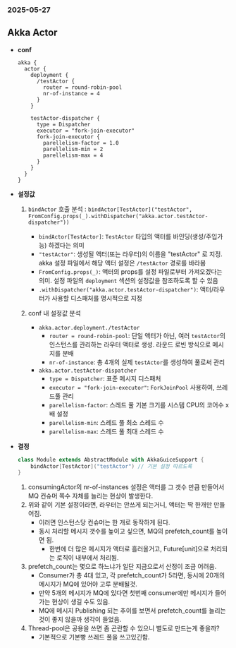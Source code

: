### 2025-05-27

## Akka Actor
- **conf**
    ```
    akka {
      actor {
        deployment {
          /testActor {
            router = round-robin-pool
            nr-of-instance = 4
          }
        }
        
        testActor-dispatcher {
          type = Dispatcher
          executor = "fork-join-executor"
          fork-join-executor {
            parellelism-factor = 1.0
            parellelism-min = 2
            parellelism-max = 4
          }
        }
      }
    }
    ```

- **설정값**
  1. `bindActor` 호출 분석 : `bindActor[TestActor]("testActor", FromConfig.props(_).withDispatcher("akka.actor.testActor-dispatcher"))`
     - `bindActor[TestActor]`: `TestActor` 타입의 액터를 바인딩(생성/주입가능) 하겠다는 의미
     - `"testActor"`: 생성될 액터(또는 라우터)의 이름을 "testActor" 로 지정. akka 설정 파일에서 해당 액터 설정은 `/testActor` 경로를 바라봄
     - `FromConfig.props(_)`: 액터의 props를 설정 파일로부터 가져오겠다는 의미. 설정 파일의 `deployment` 섹션의 설정값을 참조하도록 할 수 있음
     - `.withDispatcher("akka.actor.testActor-dispatcher")`: 액터/라우터가 사용할 디스패처를 명시적으로 지정

  2. conf 내 설정값 분석
     - `akka.actor.deployment./testActor`
       - `router = round-robin-pool`: 단일 액터가 아닌, 여러 `testActor`의 인스턴스를 관리하는 라우터 액터로 생성. 라운드 로빈 방식으로 메시지를 분배
       - `nr-of-instance`: 총 4개의 실제 `testActor`를 생성하여 풀로써 관리
     - `akka.actor.testActor-dispatcher`
       - `type = Dispatcher`: 표준 메시지 디스패처
       - `executor = "fork-join-executor"`: `ForkJoinPool` 사용하여, 쓰레드풀 관리
       - `parellelism-factor`: 스레드 풀 기본 크기를 시스템 CPU의 코어수 x배 설정
       - `parellelism-min`: 스레드 풀 최소 스레드 수
       - `parellelism-max`: 스레드 풀 최대 스레드 수

- **결정**
    ```scala
    class Module extends AbstractModule with AkkaGuiceSupport {
        bindActor[TestActor]("testActor") // 기본 설정 따르도록
    }
    ```
  1. consumingActor의 nr-of-instances 설정은 액터를 그 갯수 만큼 만들어서 MQ 컨슈머 쪽수 자체를 늘리는 현상이 발생한다.
  2. 위와 같이 기본 설정이라면, 라우터는 안쓰게 되는거니, 액터는 딱 한개만 만들어짐. 
     - 이러면 인스턴스당 컨슈머는 한 개로 동작하게 된다.
     - 동시 처리할 메시지 갯수를 높이고 싶으면, MQ의 prefetch_count를 높이면 됨. 
       - 한번에 더 많은 메시지가 액터로 흘러올거고, Future[unit]으로 처리되는 로직이 내부에서 처리됨. 
  3. prefetch_count는 몇으로 하느냐가 일단 지금으로서 산정이 조금 어려움.
     - Consumer가 총 4대 있고, 각 prefetch_count가 5라면, 동시에 20개의 메시지가 MQ에 있어야 고루 분배될것.
     - 만약 5개의 메시지가 MQ에 있다면 첫번째 consumer에만 메시지가 들어가는 현상이 생길 수도 있음.
     - MQ에 메시지 Publishing 되는 추이를 보면서 prefetch_count를 늘리는것이 좋지 않을까 생각이 들었음.
  4. Thread-pool은 공용을 쓰면 좀 곤란할 수 있으니 별도로 만드는게 좋을까?
     - 기본적으로 기본빵 쓰레드 풀을 쓰고있긴함. 
